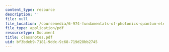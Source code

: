 ```yaml
---
content_type: resource
description: ''
file: null
file_location: /coursemedia/6-974-fundamentals-of-photonics-quantum-electronics-spring-2006/bf3bdeb971819ddc9c68719d28bb2745_classnotes.pdf
file_type: application/pdf
resourcetype: Document
title: classnotes.pdf
uid: bf3bdeb9-7181-9ddc-9c68-719d28bb2745
---
```

